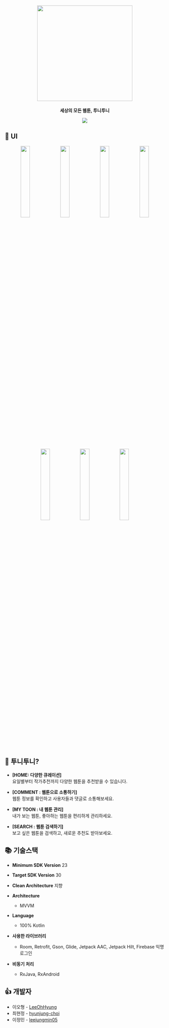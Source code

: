<h1 align="center"><img  src="https://user-images.githubusercontent.com/69616347/124926182-2cd6d800-e038-11eb-9fbc-ef82572329c6.png" width="300"></h1>
<p align="center"><b>세상의 모든 웹툰, 투니투니</b>
</p>
<p align="center">
<a href="https://play.google.com/store/apps/details?id=kr.tooni.tooni">  <img src="https://img.shields.io/badge/Google_Play-Download-black?logo=google-play&logoColor=white" style="height : auto; margin-left : 10px; margin-right : 10px;"/> </a> 
</p>

## 📸 UI

<p align="center">
<img src="https://user-images.githubusercontent.com/69616347/125154026-dfbb4900-e192-11eb-8062-832303480701.png" width="24%"/>
<img src="https://user-images.githubusercontent.com/69616347/125154029-e3e76680-e192-11eb-8dbb-986c1a5a0a9b.png" width="24%"/>
<img src="https://user-images.githubusercontent.com/69616347/125154034-e649c080-e192-11eb-86ff-9149735644d6.png" width="24%"/>
<img src="https://user-images.githubusercontent.com/69616347/125154041-e8ac1a80-e192-11eb-9464-1e89c94623a8.png" width="24%"/>
</p>
<p align="center">
<img src="https://user-images.githubusercontent.com/69616347/125154043-e9dd4780-e192-11eb-8d0d-b25112712579.png" width="24%"/>
<img src="https://user-images.githubusercontent.com/69616347/125154045-eb0e7480-e192-11eb-872a-29b6e173cb70.png" width="24%"/>
<img src="https://user-images.githubusercontent.com/69616347/125154046-ec3fa180-e192-11eb-83d8-5a5c2737d408.png" width="24%"/>
</p>

## 🤔 투니투니?

- **[HOME: 다양한 큐레이션]**  
  요일별부터 작가추천까지 다양한 웹툰을 추천받을 수 있습니다.

- **[COMMENT : 웹툰으로 소통하기]**  
  웹툰 정보를 확인하고 사용자들과 댓글로 소통해보세요.

- **[MY TOON : 내 웹툰 관리]**  
  내가 보는 웹툰, 좋아하는 웹툰을 편리하게 관리하세요.

- **[SEARCH : 웹툰 검색하기]**  
  보고 싶은 웹툰을 검색하고, 새로운 추천도 받아보세요.

## 📚  기술스택

- **Minimum SDK Version** 23

- **Target SDK Version** 30

- **Clean Architecture**  지향

- **Architecture**
    - MVVM

-   **Language**
    - 100% Kotlin

-   **사용한 라이브러리**
    - Room, Retrofit, Gson, Glide, Jetpack AAC, Jetpack Hilt, Firebase 익명로그인

-   **비동기 처리**
    - RxJava, RxAndroid

## 👍 개발자
- 이오형 - [LeeOhHyung](https://github.com/LeeOhHyung)
- 최현정 - [hyunjung-choi](https://github.com/hyunjung-choi)
- 이정민 - [leejungmin05](https://github.com/leejungmin05)